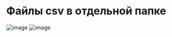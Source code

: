 # Файлы csv в отдельной папке
![image](https://user-images.githubusercontent.com/98395436/209965223-041dc1e8-8e91-4943-9845-933046c4cd30.png)
![image](https://user-images.githubusercontent.com/98395436/209965294-b784a93f-9acd-4b48-8db5-2e9c002bf3be.png)
